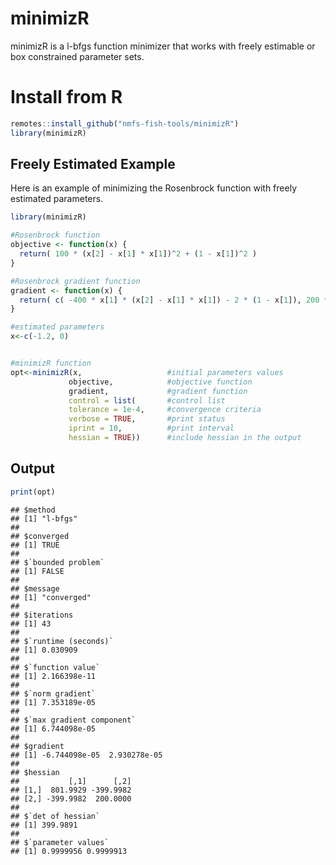 
# minimizR
minimizR is a l-bfgs function minimizer that works with freely estimable or box constrained parameter sets.

# Install from R

```r
remotes::install_github("nmfs-fish-tools/minimizR")
library(minimizR)
```



## Freely Estimated Example

Here is an example of minimizing the Rosenbrock function with freely estimated parameters.

```r
library(minimizR)

#Rosenbrock function
objective <- function(x) {
  return( 100 * (x[2] - x[1] * x[1])^2 + (1 - x[1])^2 )
}

#Rosenbrock gradient function
gradient <- function(x) {
  return( c( -400 * x[1] * (x[2] - x[1] * x[1]) - 2 * (1 - x[1]), 200 * (x[2] - x[1] * x[1]) ) )
}

#estimated parameters
x<-c(-1.2, 0)


#minimizR function
opt<-minimizR(x,                   #initial parameters values
             objective,            #objective function
             gradient,             #gradient function
             control = list(       #control list
             tolerance = 1e-4,     #convergence criteria
             verbose = TRUE,       #print status
             iprint = 10,          #print interval
             hessian = TRUE))      #include hessian in the output 
```

## Output

```r
print(opt)
```

```
## $method
## [1] "l-bfgs"
## 
## $converged
## [1] TRUE
## 
## $`bounded problem`
## [1] FALSE
## 
## $message
## [1] "converged"
## 
## $iterations
## [1] 43
## 
## $`runtime (seconds)`
## [1] 0.030909
## 
## $`function value`
## [1] 2.166398e-11
## 
## $`norm gradient`
## [1] 7.353189e-05
## 
## $`max gradient component`
## [1] 6.744098e-05
## 
## $gradient
## [1] -6.744098e-05  2.930278e-05
## 
## $hessian
##           [,1]      [,2]
## [1,]  801.9929 -399.9982
## [2,] -399.9982  200.0000
## 
## $`det of hessian`
## [1] 399.9891
## 
## $`parameter values`
## [1] 0.9999956 0.9999913
```


